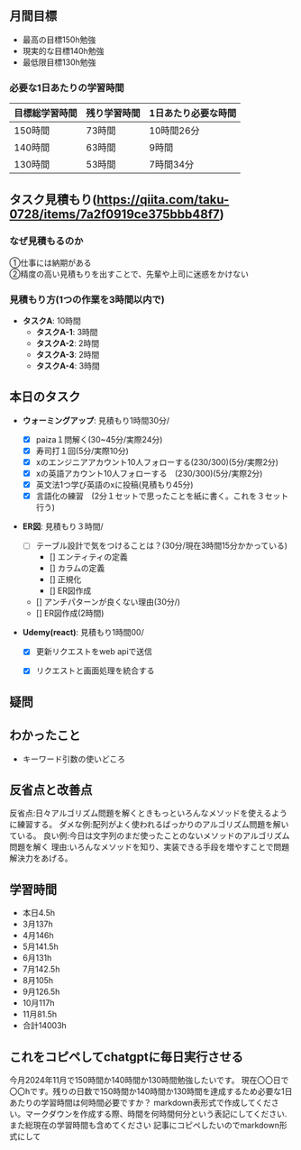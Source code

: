 
## 月間目標
- 最高の目標150h勉強
- 現実的な目標140h勉強
- 最低限目標130h勉強

### 必要な1日あたりの学習時間

| 目標総学習時間 | 残り学習時間 | 1日あたり必要な時間 |
|----------------|--------------|---------------------|
| 150時間        | 73時間       | 10時間26分          |
| 140時間        | 63時間       | 9時間              |
| 130時間        | 53時間       | 7時間34分           |


## タスク見積もり(https://qiita.com/taku-0728/items/7a2f0919ce375bbb48f7)
### なぜ見積もるのか   
①仕事には納期がある  
②精度の高い見積もりを出すことで、先輩や上司に迷惑をかけない

### 見積もり方(1つの作業を3時間以内で)
- **タスクA**: 10時間
  - **タスクA-1**: 3時間
  - **タスクA-2**: 2時間
  - **タスクA-3**: 2時間
  - **タスクA-4**: 3時間


## 本日のタスク

  - **ウォーミングアップ**: 見積もり1時間30分/
    - [x] paiza１問解く(30~45分/実際24分)  
    - [x] 寿司打１回(5分/実際10分)
    - [x] xのエンジニアアカウント10人フォローする(230/300)(5分/実際2分)
    - [x] xの英語アカウント10人フォローする　(230/300)(5分/実際2分)
    - [x] 英文法1つ学び英語のxに投稿(見積もり45分)
    - [x] 言語化の練習　(2分１セットで思ったことを紙に書く。これを３セット行う)
   
   - **ER図**: 見積もり３時間/    
     - [ ] テーブル設計で気をつけることは？(30分/現在3時間15分かかっている)
       -  [] エンティティの定義
       -  [] カラムの定義
       -  [] 正規化
       -  [] ER図作成
     - [] アンチパターンが良くない理由(30分/)  
     - [] ER図作成(2時間)
    
  - **Udemy(react)**: 見積もり1時間00/
    - [x] 更新リクエストをweb apiで送信
    - [x] リクエストと画面処理を統合する
  
    

## 疑問




## わかったこと
- キーワード引数の使いどころ


## 反省点と改善点
反省点:日々アルゴリズム問題を解くときもっといろんなメソッドを使えるように練習する。
ダメな例:配列がよく使われるばっかりのアルゴリズム問題を解いている。
良い例:今日は文字列のまだ使ったことのないメソッドのアルゴリズム問題を解く
理由:いろんなメソッドを知り、実装できる手段を増やすことで問題解決力をあげる。
 


## 学習時間
  - 本日4.5h
  - 3月137h
  - 4月146h
  - 5月141.5h
  - 6月131h
  - 7月142.5h
  - 8月105h
  - 9月126.5h
  - 10月117h
  - 11月81.5h
  - 合計14003h

 ## これをコピペしてchatgptに毎日実行させる
今月2024年11月で150時間か140時間か130時間勉強したいです。
現在〇〇日で〇〇hです。残りの日数で150時間か140時間か130時間を達成するため必要な1日あたりの学習時間は何時間必要ですか？
markdown表形式で作成してください。マークダウンを作成する際、時間を何時間何分という表記にしてください.また総現在の学習時間も含めてください
記事にコピペしたいのでmarkdown形式にして
 
